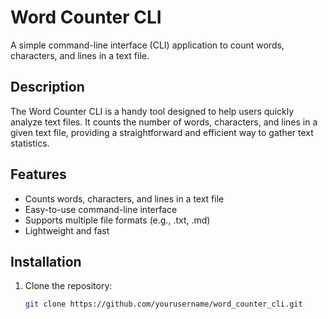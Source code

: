# Word Counter CLI

A simple command-line interface (CLI) application to count words, characters, and lines in a text file.


## Description

The Word Counter CLI is a handy tool designed to help users quickly analyze text files. It counts the number of words, characters, and lines in a given text file, providing a straightforward and efficient way to gather text statistics.



## Features

- Counts words, characters, and lines in a text file
- Easy-to-use command-line interface
- Supports multiple file formats (e.g., .txt, .md)
- Lightweight and fast


## Installation

1. Clone the repository:
   ```bash
   git clone https://github.com/yourusername/word_counter_cli.git
